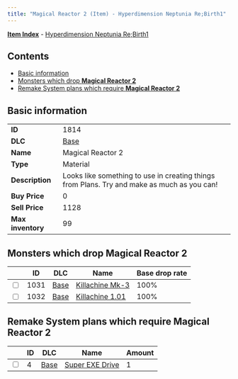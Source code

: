 ```yaml
---
title: "Magical Reactor 2 (Item) - Hyperdimension Neptunia Re;Birth1"
---
```


[**Item Index**](/neptunia/rb1/item/index.html) - [Hyperdimension Neptunia Re;Birth1](/neptunia/rb1)

## Contents

- [Basic information](#basic-information)
- [Monsters which drop **Magical Reactor 2**](#monsters-which-drop-magical-reactor-2)
- [Remake System plans which require **Magical Reactor 2**](#remake-system-plans-which-require-magical-reactor-2)

## Basic information

|   |   |
| -- | -- |
| **ID** | 1814 |
| **DLC** | [Base](/neptunia/rb1/dlc/1-base.html) |
| **Name** | Magical Reactor 2 |
| **Type** | Material |
| **Description** | Looks like something to use in creating things from Plans. Try and make as much as you can! |
| **Buy Price** | 0 |
| **Sell Price** | 1128 |
| **Max inventory** | 99 |

## Monsters which drop **Magical Reactor 2**

|    | ID | DLC | Name | Base drop rate |
| -- | -- | --- | ---- | -------------- |
| <input type="checkbox" id="rb1-monster-1-1031" class="trackbox" /> | 1031 | [Base](/neptunia/rb1/dlc/1-base.html) | [Killachine Mk-3](/neptunia/rb1/monster/1-1031-killachine-mk-3.html) | 100% |
| <input type="checkbox" id="rb1-monster-1-1032" class="trackbox" /> | 1032 | [Base](/neptunia/rb1/dlc/1-base.html) | [Killachine 1.01](/neptunia/rb1/monster/1-1032-killachine-1-01.html) | 100% |

## Remake System plans which require **Magical Reactor 2**

|    | ID | DLC | Name | Amount |
| -- | -- | --- | ---- | ------ |
| <input type="checkbox" id="rb1-remake-1-4" class="trackbox" /> | 4 | [Base](/neptunia/rb1/dlc/1-base.html) | [Super EXE Drive](/neptunia/rb1/remake/1-4-super-exe-drive.html) | 1 |